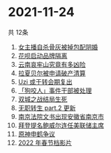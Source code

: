 # 2021-11-24
  共 12条

  <!-- BEGIN -->
  <!-- 最后更新时间:Wed Nov 24 2021 09:11:27 GMT+0000 (Coordinated Universal Time) -->
  1. [女主播自杀骨灰被掉包配阴婚](https://www.zhihu.com/search?q=女主播自杀)
1. [花呗启动品牌隔离](https://www.zhihu.com/search?q=花呗)
1. [云南哀牢山究竟有多凶险](https://www.zhihu.com/search?q=云南哀牢山)
1. [拉夏贝尔被申请破产清算](https://www.zhihu.com/search?q=拉夏贝尔)
1. [Uzi 或于转会期复出](https://www.zhihu.com/search?q=uzi)
1. [「狗咬人」事件干部被处理](https://www.zhihu.com/search?q=狗咬人)
1. [双城之战结局生死](https://www.zhihu.com/search?q=双城之战)
1. [无职转生 part.2 更新](https://www.zhihu.com/search?q=无职转生)
1. [南京法院文书出现安徽省南京市](https://www.zhihu.com/search?q=安徽省南京市)
1. [拜登提名鲍威尔连任美联储主席](https://www.zhihu.com/search?q=鲍威尔)
1. [原神申鹤争议](https://www.zhihu.com/search?q=原神)
1. [2022 年春节档影片](https://www.zhihu.com/search?q=春节档影片)
  <!-- END -->
  